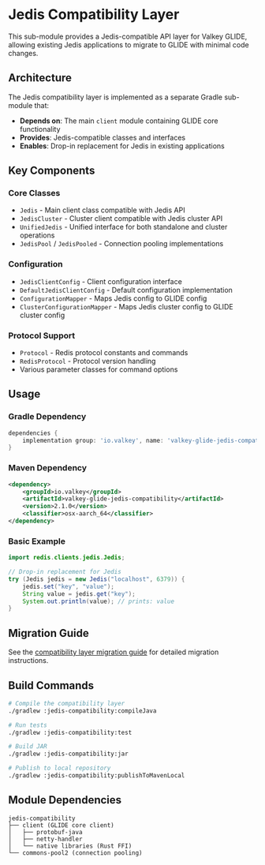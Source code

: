 # Jedis Compatibility Layer

This sub-module provides a Jedis-compatible API layer for Valkey GLIDE, allowing existing Jedis applications to migrate to GLIDE with minimal code changes.

## Architecture

The Jedis compatibility layer is implemented as a separate Gradle sub-module that:

- **Depends on**: The main `client` module containing GLIDE core functionality
- **Provides**: Jedis-compatible classes and interfaces
- **Enables**: Drop-in replacement for Jedis in existing applications

## Key Components

### Core Classes
- `Jedis` - Main client class compatible with Jedis API
- `JedisCluster` - Cluster client compatible with Jedis cluster API
- `UnifiedJedis` - Unified interface for both standalone and cluster operations
- `JedisPool` / `JedisPooled` - Connection pooling implementations

### Configuration
- `JedisClientConfig` - Client configuration interface
- `DefaultJedisClientConfig` - Default configuration implementation
- `ConfigurationMapper` - Maps Jedis config to GLIDE config
- `ClusterConfigurationMapper` - Maps Jedis cluster config to GLIDE cluster config

### Protocol Support
- `Protocol` - Redis protocol constants and commands
- `RedisProtocol` - Protocol version handling
- Various parameter classes for command options

## Usage

### Gradle Dependency

```gradle
dependencies {
    implementation group: 'io.valkey', name: 'valkey-glide-jedis-compatibility', version: '2.1.0', classifier: 'osx-aarch_64'
}
```

### Maven Dependency

```xml
<dependency>
    <groupId>io.valkey</groupId>
    <artifactId>valkey-glide-jedis-compatibility</artifactId>
    <version>2.1.0</version>
    <classifier>osx-aarch_64</classifier>
</dependency>
```

### Basic Example

```java
import redis.clients.jedis.Jedis;

// Drop-in replacement for Jedis
try (Jedis jedis = new Jedis("localhost", 6379)) {
    jedis.set("key", "value");
    String value = jedis.get("key");
    System.out.println(value); // prints: value
}
```

## Migration Guide

See the [compatibility layer migration guide](./compatibility-layer-migration-guide.md) for detailed migration instructions.

## Build Commands

```bash
# Compile the compatibility layer
./gradlew :jedis-compatibility:compileJava

# Run tests
./gradlew :jedis-compatibility:test

# Build JAR
./gradlew :jedis-compatibility:jar

# Publish to local repository
./gradlew :jedis-compatibility:publishToMavenLocal
```

## Module Dependencies

```
jedis-compatibility
├── client (GLIDE core client)
│   ├── protobuf-java
│   ├── netty-handler
│   └── native libraries (Rust FFI)
└── commons-pool2 (connection pooling)
```
